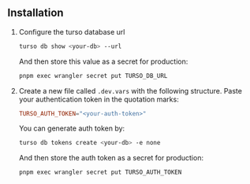 ## Installation

1. Configure the turso database url
   ```bash
   turso db show <your-db> --url
   ```
   And then store this value as a secret for production:
   ```bash
   pnpm exec wrangler secret put TURSO_DB_URL
   ```
2. Create a new file called `.dev.vars` with the following structure. Paste your authentication token in the quotation marks:
   ```toml
   TURSO_AUTH_TOKEN="<your-auth-token>"
   ```
   You can generate auth token by:
   ```bash
   turso db tokens create <your-db> -e none
   ```
   And then store the auth token as a secret for production:
   ```bash
   pnpm exec wrangler secret put TURSO_AUTH_TOKEN
   ```
